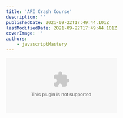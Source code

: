 ```yaml
---
title: 'API Crash Course'
description: ''
publishedDate: 2021-09-22T17:49:44.101Z
lastModifiedDate: 2021-09-22T17:49:44.101Z
coverImage: ''
authors:
    - javascriptMastery
---
```


<Embed
	type="youtube"
	url="https://youtu.be/GDa8kZLNhJ4?t=8082"
	title="API Crash Course"
/>
